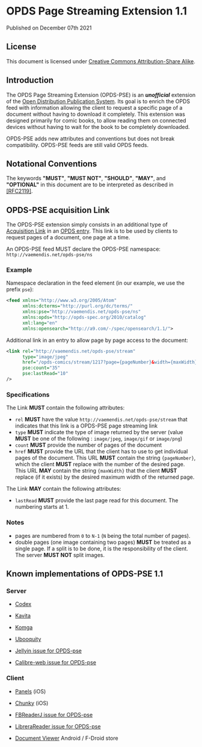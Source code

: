 # OPDS Page Streaming Extension 1.1

Published on December 07th 2021

## License

This document is licensed under [Creative Commons Attribution-Share Alike](http://creativecommons.org/licenses/by-sa/3.0/).

## Introduction

The OPDS Page Streaming Extension (OPDS-PSE) is an **_unofficial_** extension of the [Open Distribution Publication System](https://specs.opds.io/opds-1.2). Its goal is to enrich the OPDS feed with information allowing the client to request a specific page of a document without having to download it completely.
This extension was designed primarily for comic books, to allow reading them on connected devices without having to wait for the book to be completely downloaded.

OPDS-PSE adds new attributes and conventions but does not break compatibility. OPDS-PSE feeds are still valid OPDS feeds.

## Notational Conventions

The keywords **"MUST"**, **"MUST NOT"**, **"SHOULD"**, **"MAY"**, and **"OPTIONAL"** in this document are to be interpreted as described in [[RFC2119]](https://www.ietf.org/rfc/rfc2119.txt).

## OPDS-PSE acquisition Link

The OPDS-PSE extension simply consists in an additional type of [Acquisition Link](http://opds-spec.org/specs/opds-catalog-1-1-20110627/#Acquiring_Publications) in an [OPDS entry](http://opds-spec.org/specs/opds-catalog-1-1-20110627/#OPDS_Catalog_Entry_Documents).
This link is to be used by clients to request pages of a document, one page at a time.

An OPDS-PSE feed MUST declare the OPDS-PSE namespace: `http://vaemendis.net/opds-pse/ns`

### Example

Namespace declaration in the feed element (in our example, we use the prefix `pse`):

```xml
<feed xmlns="http://www.w3.org/2005/Atom"
      xmlns:dcterms="http://purl.org/dc/terms/"
      xmlns:pse="http://vaemendis.net/opds-pse/ns"
      xmlns:opds="http://opds-spec.org/2010/catalog"
      xml:lang="en"
      xmlns:opensearch="http://a9.com/-/spec/opensearch/1.1/">
```

Additional link in an entry to allow page by page access to the document:

```xml
<link rel="http://vaemendis.net/opds-pse/stream"
      type="image/jpeg"
      href="/opds-comics/stream/1217?page={pageNumber}&width={maxWidth}"
      pse:count="35"
      pse:lastRead="10"
/>
```

### Specifications

The Link **MUST** contain the following attributes:
- `rel` **MUST** have the value `http://vaemendis.net/opds-pse/stream` that indicates that this link is a OPDS-PSE page streaming link
- `type` **MUST** indicate the type of image returned by the server (value **MUST** be one of the following : `image/jpeg`, `image/gif` or `image/png`)
- `count` **MUST** provide the number of pages of the document
- `href` **MUST** provide the URL that the client has to use to get individual pages of the document.
  This URL **MUST** contain the string `{pageNumber}`, which the client **MUST** replace with the number of the desired page.
  This URL **MAY** contain the string `{maxWidth}` that the client **MUST** replace (if it exists) by the desired maximum width of the returned page.

The Link **MAY** contain the following attributes:
- `lastRead` **MUST** provide the last page read for this document. The numbering starts at 1.

### Notes

- pages are numbered from `0` to `N-1` (`N` being the total number of pages).
- double pages (one image containing two pages) **MUST** be treated as a single page. If a split is to be done, it is the responsibility of the client. The server **MUST NOT** split images.

## Known implementations of OPDS-PSE 1.1

### Server

- [Codex](https://github.com/ajslater/codex)
- [Kavita](https://www.kavitareader.com/)
- [Komga](https://komga.org/)
- [Ubooquity](http://vaemendis.net/ubooquity/)

- [Jellyin issue for OPDS-pse](https://github.com/jellyfin/jellyfin-plugin-opds/issues/29)
- [Calibre-web issue for OPDS-pse](https://github.com/janeczku/calibre-web/issues/804)

### Client

- [Panels](https://panels.app/) (iOS)
- [Chunky](https://apps.apple.com/us/app/chunky-comic-reader/id663567628) (iOS)

- [FBReaderJ issue for OPDS-pse](https://github.com/geometer/FBReaderJ)
- [LibreraReader issue for OPDS-pse](https://github.com/foobnix/LibreraReader/issues/809)
- [Document Viewer](https://github.com/SufficientlySecure/document-viewer/issues/341) Android / F-Droid store

